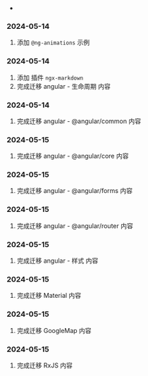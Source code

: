 -

### 2024-05-14
1. 添加 `@ng-animations` 示例

### 2024-05-14
1. 添加 插件 `ngx-markdown`
2. 完成迁移 angular - 生命周期 内容

### 2024-05-14
1. 完成迁移 angular - @angular/common 内容

### 2024-05-15
1. 完成迁移 angular - @angular/core 内容

### 2024-05-15
1. 完成迁移 angular - @angular/forms 内容

### 2024-05-15
1. 完成迁移 angular - @angular/router 内容

### 2024-05-15
1. 完成迁移 angular - 样式 内容

### 2024-05-15
1. 完成迁移 Material 内容

### 2024-05-15
1. 完成迁移 GoogleMap 内容

### 2024-05-15
1. 完成迁移 RxJS 内容